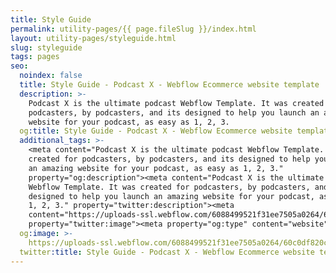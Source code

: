 ```yaml
---
title: Style Guide
permalink: utility-pages/{{ page.fileSlug }}/index.html
layout: utility-pages/styleguide.html
slug: styleguide
tags: pages
seo:
  noindex: false
  title: Style Guide - Podcast X - Webflow Ecommerce website template
  description: >-
    Podcast X is the ultimate podcast Webflow Template. It was created for
    podcasters, by podcasters, and its designed to help you launch an amazing
    website for your podcast, as easy as 1, 2, 3.
  og:title: Style Guide - Podcast X - Webflow Ecommerce website template
  additional_tags: >-
    <meta content="Podcast X is the ultimate podcast Webflow Template. It was
    created for podcasters, by podcasters, and its designed to help you launch
    an amazing website for your podcast, as easy as 1, 2, 3."
    property="og:description"><meta content="Podcast X is the ultimate podcast
    Webflow Template. It was created for podcasters, by podcasters, and its
    designed to help you launch an amazing website for your podcast, as easy as
    1, 2, 3." property="twitter:description"><meta
    content="https://uploads-ssl.webflow.com/6088499521f31ee7505a0264/60c0df820cd3880dceab5acf_podcast-webflow-template.png"
    property="twitter:image"><meta property="og:type" content="website">
  og:image: >-
    https://uploads-ssl.webflow.com/6088499521f31ee7505a0264/60c0df820cd3880dceab5acf_podcast-webflow-template.png
  twitter:title: Style Guide - Podcast X - Webflow Ecommerce website template
---
```



